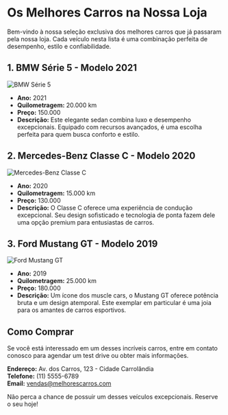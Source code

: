 # Os Melhores Carros na Nossa Loja

Bem-vindo à nossa seleção exclusiva dos melhores carros que já passaram pela nossa loja. Cada veículo nesta lista é uma combinação perfeita de desempenho, estilo e confiabilidade.

## 1. BMW Série 5 - Modelo 2021

![BMW Série 5](https://upload.wikimedia.org/wikipedia/commons/5/52/BMW_G30_FL_IMG_5351.jpg)

- **Ano:** 2021
- **Quilometragem:** 20.000 km
- **Preço:**  150.000
- **Descrição:** Este elegante sedan combina luxo e desempenho excepcionais. Equipado com recursos avançados, é uma escolha perfeita para quem busca conforto e estilo.

## 2. Mercedes-Benz Classe C - Modelo 2020

![Mercedes-Benz Classe C](https://cdn.motor1.com/images/mgl/qnAOz/s1/mercedes-c-klasse-limousine-2021.jpg)

- **Ano:** 2020
- **Quilometragem:** 15.000 km
- **Preço:**  130.000
- **Descrição:** O Classe C oferece uma experiência de condução excepcional. Seu design sofisticado e tecnologia de ponta fazem dele uma opção premium para entusiastas de carros.

## 3. Ford Mustang GT - Modelo 2019

![Ford Mustang GT](https://hips.hearstapps.com/hmg-prod/images/img-2033-jpg-64bec5598090f.jpg?crop=0.752xw:1.00xh;0.129xw,0&resize=1200:*)

- **Ano:** 2019
- **Quilometragem:** 25.000 km
- **Preço:** 180.000
- **Descrição:** Um ícone dos muscle cars, o Mustang GT oferece potência bruta e um design atemporal. Este exemplar em particular é uma joia para os amantes de carros esportivos.

## Como Comprar

Se você está interessado em um desses incríveis carros, entre em contato conosco para agendar um test drive ou obter mais informações.

**Endereço:** Av. dos Carros, 123 - Cidade Carrolândia  
**Telefone:** (11) 5555-6789  
**Email:** vendas@melhorescarros.com

Não perca a chance de possuir um desses veículos excepcionais. Reserve o seu hoje!
